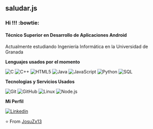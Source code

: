 ## saludar.js
### Hi !!! :bowtie:
#### Técnico Superior en Desarrollo de Aplicaciones Android
Actualmente estudiando Ingeniería Informática en la Universidad de Granada


**Lenguajes usados por el momento**

![C](https://img.shields.io/badge/-C-000000?style=flat&logo=C)
![C++](https://img.shields.io/badge/-C++-000000?style=flat&logo=C%2B%2B&logoColor=00599C)
![HTML5](https://img.shields.io/badge/-HTML5-000000?style=flat&logo=HTML5)
![Java](https://img.shields.io/badge/-Java-000000?style=flat&logo=Java&logoColor=007396)
![JavaScript](https://img.shields.io/badge/-JavaScript-000000?style=flat&logo=javascript)
![Python](https://img.shields.io/badge/-Python-000000?style=flat&logo=python)
![SQL](https://img.shields.io/badge/-SQL-000000?style=flat&logo=MySQL)


**Tecnologias y Servicios Usados**

![Git](https://img.shields.io/badge/-Git-000000?style=flat&logo=git&logoColor=F05032)
![GitHub](https://img.shields.io/badge/-GitHub-000000?style=flat&logo=github&logoColor=FFFFFF)
![Linux](https://img.shields.io/badge/-Linux-000000?style=flat&logo=linux&logoColor=FCC624)
![Node.js](https://img.shields.io/badge/-Node.js-000000?style=flat&logo=node.js&logoColor=339933)


**Mi Perfil**

[![Linkedin](https://img.shields.io/badge/-🧬&nbsp;&nbsp;My&nbsp;Website-000000?style=flat)](https://www.linkedin.com/in/jose-manuel-osuna-luque-9b1962158)


⭐️ From [JosuZx13](https://github.com/JosuZx13)
